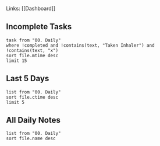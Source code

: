 Links: [[Dashboard]]
## Incomplete Tasks
``` dataview
task from "00. Daily"
where !completed and !contains(text, "Taken Inhaler") and !contains(text, "x")
sort file.mtime desc
limit 15
```
## Last 5 Days
``` dataview
list from "00. Daily"
sort file.ctime desc
limit 5
```
## All Daily Notes
``` dataview
list from "00. Daily"
sort file.name desc
```